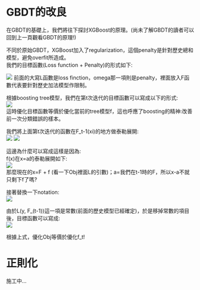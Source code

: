 # GBDT的改良
在GBDT的基礎上，我們將往下探討XGBoost的原理。(尚未了解GBDT的讀者可以回到上一頁觀看GBDT的原理!)  

不同於原始GBDT，XGBoost加入了regularization，這個penalty是針對歷史總和模型，避免overfit所造成。  
我們的目標函數(Loss function + Penalty)的形式如下:  

<img src="https://latex.codecogs.com/png.image?\dpi{110}Obj&space;=&space;\sum_{i=1}^{n}L(y_i,&space;F(x_i))&space;&plus;&space;\Omega&space;(F(x_i))"/>  
前面的大寫L函數是loss finction，omega那一項則是penalty，裡面放入F函數代表要針對歷史加法模型作限制。  

根據boosting tree模型，我們在第t次迭代的目標函數可以寫成以下的形式:  
<img src="https://latex.codecogs.com/png.image?\dpi{110}Obj^{(t)}&space;=&space;\sum_{i=1}^{n}L(y_i,&space;F_{t-1}(x_i)&plus;f_t(x_i))&space;&plus;&space;\Omega&space;(f_t(x_i))&space;&plus;&space;constant" />  
這時優化目標函數等價於優化當前的tree模型f，這也呼應了boosting的精神:改善前一次分類錯誤的樣本。  

我們將上面第t次迭代的函數在F_t-1(xi)的地方做泰勒展開:  
<img src="https://latex.codecogs.com/png.image?\dpi{110}Obj^{(t)}&space;=&space;\sum_{i=1}^{n}L(y_i,&space;F_{t-1}(x_i))&space;&plus;&space;L^{(1)}(y_i,&space;F_{t-1}(x_i))f_t(x_i)&space;&plus;\frac{1}{2}L^{(2)}(y_i,&space;F_{t-1}(x_i))" /> <img src="https://latex.codecogs.com/png.image?\dpi{110}&plus;&space;\Omega&space;(f_t(x_i))&space;&plus;&space;constant"/>  

這邊為什麼可以寫成這樣是因為:  
f(x)在x=a的泰勒展開如下:  
<img src="https://latex.codecogs.com/png.image?\dpi{110}\sum_{n=0}^{\infty&space;}\frac{f^{(n)}(a)(x-a)^n}{n!}" />  
那麼現在的x=F + f (看一下Obj裡面L的引數)；a=我們在t-1時的F，所以x-a不就只剩下f了嗎?  

接著替換一下notation:  
<img src="https://latex.codecogs.com/png.image?\dpi{110}g_i=L^{(1)}(y_i,&space;F_{t-1}(x_i))&space;\&space;;&space;\&space;h_i=\frac{1}{2}L^{(2)}(y_i,&space;F_{t-1}(x_i))&space;"/>  

由於L(y, F_(t-1))這一項是常數(前面的歷史模型已經確定)，於是移掉常數的項目後，目標函數可以寫成:  
<img src="https://latex.codecogs.com/png.image?\dpi{110}Obj^{(t)}=\sum_{i=1}^{n}[g_if_t(x_i)&plus;h_if_t(x_i)^2]&plus;\Omega(f_t(x_i))&space;" />

根據上式，優化Obj等價於優化f_t!  

# 正則化
施工中...
